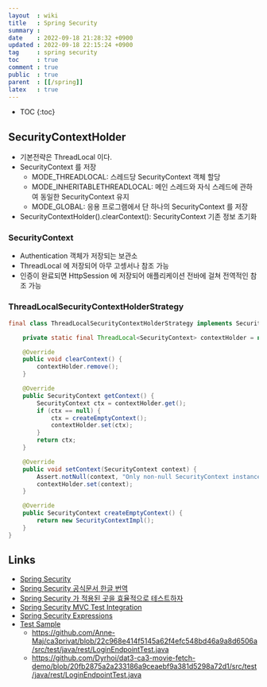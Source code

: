 ```yaml
---
layout  : wiki
title   : Spring Security
summary : 
date    : 2022-09-18 21:28:32 +0900
updated : 2022-09-18 22:15:24 +0900
tag     : spring security
toc     : true
comment : true
public  : true
parent  : [[/spring]]
latex   : true
---
```

* TOC
{:toc}

## SecurityContextHolder

- 기본전략은 ThreadLocal 이다.
- SecurityContext 를 저장
  - MODE_THREADLOCAL: 스레드당 SecurityContext 객체 할당
  - MODE_INHERITABLETHREADLOCAL: 메인 스레드와 자식 스레드에 관하여 동일한 SecurityContext 유지
  - MODE_GLOBAL: 응용 프로그램에서 단 하나의 SecurityContext 를 저장
- SecurityContextHolder().clearContext(): SecurityContext 기존 정보 초기화

### SecurityContext

- Authentication 객체가 저장되는 보관소
- ThreadLocal 에 저장되어 아무 고셍서나 참조 가능
- 인증이 완료되면 HttpSession 에 저장되어 애플리케이션 전바에 걸쳐 전역적인 참조 가능

### ThreadLocalSecurityContextHolderStrategy

```java
final class ThreadLocalSecurityContextHolderStrategy implements SecurityContextHolderStrategy {

	private static final ThreadLocal<SecurityContext> contextHolder = new ThreadLocal<>();

	@Override
	public void clearContext() {
		contextHolder.remove();
	}

	@Override
	public SecurityContext getContext() {
		SecurityContext ctx = contextHolder.get();
		if (ctx == null) {
			ctx = createEmptyContext();
			contextHolder.set(ctx);
		}
		return ctx;
	}

	@Override
	public void setContext(SecurityContext context) {
		Assert.notNull(context, "Only non-null SecurityContext instances are permitted");
		contextHolder.set(context);
	}

	@Override
	public SecurityContext createEmptyContext() {
		return new SecurityContextImpl();
	}
}
```

## Links

- [Spring Security](https://docs.spring.io/spring-security/reference/index.html)
- [Spring Security 공식문서 한글 번역](https://godekdls.github.io/Spring%20Security/contents/)
- [Spring Security 가 적용된 곳을 효율적으로 테스트하자](https://tecoble.techcourse.co.kr/post/2020-09-30-spring-security-test/)
- [Spring Security MVC Test Integration](https://godekdls.github.io/Spring%20Security/testing/#192-spring-mvc-test-integration)
- [Spring Security Expressions](https://www.baeldung.com/spring-security-expressions)
- [Test Sample](#)
  - https://github.com/Anne-Maj/ca3privat/blob/22c968e414f5145a62f4efc548bd46a9a8d6506a/src/test/java/rest/LoginEndpointTest.java
  - https://github.com/Dyrhoi/dat3-ca3-movie-fetch-demo/blob/20fb2875a2a233186a9ceaebf9a381d5298a72d1/src/test/java/rest/LoginEndpointTest.java